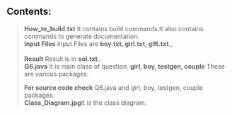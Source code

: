 ## Contents:
><b>How_to_build.txt</b> It contains build commands.It also contains commands to generate documentation. 
><br><b>Input Files</b> Input Files are <b>boy.txt, girl.txt, gift.txt</b>.,<br>
><br><b>Result</b> Result is in <b>sol.txt</b>.,<br>
><b>Q6.java</b> It is main class of question.
><b>girl, boy, testgen, couple</b> These are various packages.
>
><b>For source code check</b> Q6.java and girl, boy, testgen, couple packages.
><br><b>Class_Diagram.jpg</b>It is the class diagram.
